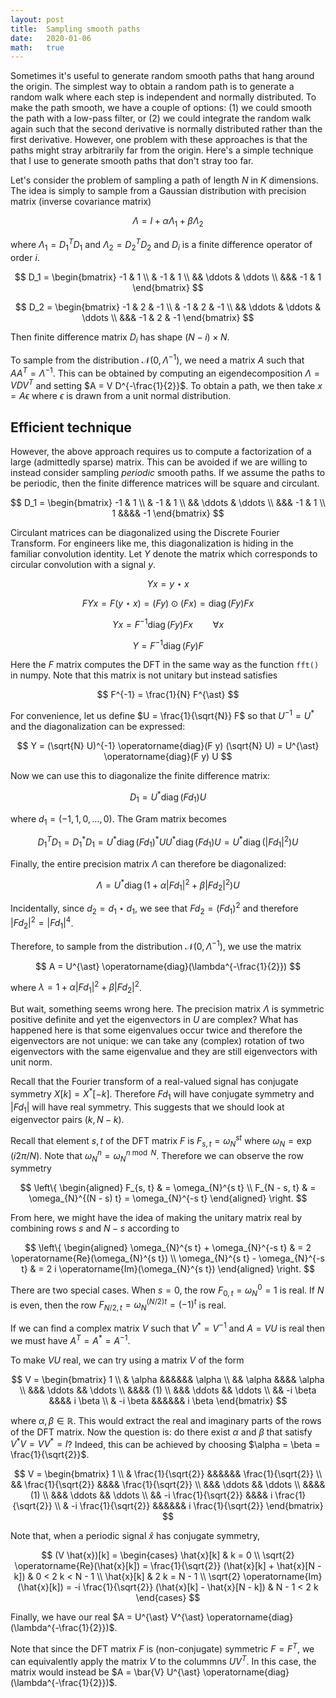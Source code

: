 ```yaml
---
layout: post
title:  Sampling smooth paths
date:   2020-01-06
math:   true
---
```


Sometimes it's useful to generate random smooth paths that hang around the origin.
The simplest way to obtain a random path is to generate a random walk where each step is independent and normally distributed.
To make the path smooth, we have a couple of options: (1) we could smooth the path with a low-pass filter, or (2) we could integrate the random walk again such that the second derivative is normally distributed rather than the first derivative.
However, one problem with these approaches is that the paths might stray arbitrarily far from the origin.
Here's a simple technique that I use to generate smooth paths that don't stray too far.

Let's consider the problem of sampling a path of length $N$ in $K$ dimensions.
The idea is simply to sample from a Gaussian distribution with precision matrix (inverse covariance matrix)

$$ \Lambda = I + \alpha \Lambda_{1} + \beta \Lambda_{2} $$

where $\Lambda_1 = D_1^T D_1$ and $\Lambda_2 = D_2^T D_2$ and $D_{i}$ is a finite difference operator of order $i$.

$$ D_1 = \begin{bmatrix} -1 & 1 \\ & -1 & 1 \\ && \ddots & \ddots \\ &&& -1 & 1 \end{bmatrix} $$

$$ D_2 = \begin{bmatrix} -1 & 2 & -1 \\ & -1 & 2 & -1 \\ && \ddots & \ddots & \ddots \\ &&& -1 & 2 & -1 \end{bmatrix} $$

Then finite difference matrix $D_i$ has shape $(N - i) \times N$.

To sample from the distribution $\mathcal{N}(0, \Lambda^{-1})$, we need a matrix $A$ such that $A A^{T} = \Lambda^{-1}$.
This can be obtained by computing an eigendecomposition $\Lambda = V D V^T$ and setting $A = V D^{-\frac{1}{2}}$.
To obtain a path, we then take $x = A \epsilon$ where $\epsilon$ is drawn from a unit normal distribution.

## Efficient technique

However, the above approach requires us to compute a factorization of a large (admittedly sparse) matrix.
This can be avoided if we are willing to instead consider sampling _periodic_ smooth paths.
If we assume the paths to be periodic, then the finite difference matrices will be square and circulant.

$$ D_1 = \begin{bmatrix} -1 & 1 \\ & -1 & 1 \\ && \ddots & \ddots \\ &&& -1 & 1 \\ 1 &&&& -1 \end{bmatrix} $$

Circulant matrices can be diagonalized using the Discrete Fourier Transform.
For engineers like me, this diagonalization is hiding in the familiar convolution identity.
Let $Y$ denote the matrix which corresponds to circular convolution with a signal $y$.

$$ Y x = y \star x $$

$$ F Y x = F (y \star x) = (F y) \odot (F x) = \operatorname{diag}(F y) F x $$

$$ Y x = F^{-1} \operatorname{diag}(F y) F x \qquad \forall x $$

$$ Y = F^{-1} \operatorname{diag}(F y) F $$

Here the $F$ matrix computes the DFT in the same way as the function `fft()` in numpy.
Note that this matrix is not unitary but instead satisfies

$$ F^{-1} = \frac{1}{N} F^{\ast} $$

For convenience, let us define $U = \frac{1}{\sqrt{N}} F$ so that $U^{-1} = U^{\ast}$ and the diagonalization can be expressed:

$$ Y = (\sqrt{N} U)^{-1} \operatorname{diag}(F y) (\sqrt{N} U) = U^{\ast} \operatorname{diag}(F y) U $$

Now we can use this to diagonalize the finite difference matrix:

$$ D_{1} = U^{\ast} \operatorname{diag}(F d_{1}) U $$

where $d_{1} = (-1, 1, 0, \dots, 0)$. The Gram matrix becomes

$$ D_{1}^{T} D_{1} = D_{1}^{\ast} D_{1} = U^{\ast} \operatorname{diag}(F d_{1})^{\ast} U U^{\ast} \operatorname{diag}(F d_{1}) U = U^{\ast} \operatorname{diag}(\lvert F d_{1} \rvert^{2}) U $$

Finally, the entire precision matrix $\Lambda$ can therefore be diagonalized:

$$ \Lambda = U^{\ast} \operatorname{diag}(1 + \alpha \lvert F d_{1} \rvert^{2} + \beta \lvert F d_{2} \rvert^{2}) U $$

Incidentally, since $d_2 = d_1 \star d_1$, we see that $F d_{2} = (F d_{1})^2$ and therefore $\lvert F d_{2} \rvert^2 = \lvert F d_{1} \rvert^4$.

Therefore, to sample from the distribution $\mathcal{N}(0, \Lambda^{-1})$, we use the matrix

$$ A = U^{\ast} \operatorname{diag}(\lambda^{-\frac{1}{2}}) $$

where $\lambda = 1 + \alpha \lvert F d_{1} \rvert^{2} + \beta \lvert F d_{2} \rvert^{2}$.

But wait, something seems wrong here.
The precision matrix $\Lambda$ is symmetric positive definite and yet the eigenvectors in $U$ are complex?
What has happened here is that some eigenvalues occur twice and therefore the eigenvectors are not unique: we can take any (complex) rotation of two eigenvectors with the same eigenvalue and they are still eigenvectors with unit norm.

Recall that the Fourier transform of a real-valued signal has conjugate symmetry $X[k] = X^{\ast}[-k]$.
Therefore $F d_{1}$ will have conjugate symmetry and $\lvert F d_{1} \rvert$ will have real symmetry.
This suggests that we should look at eigenvector pairs $(k, N - k)$.

Recall that element $s, t$ of the DFT matrix $F$ is $F_{s, t} = \omega_{N}^{s t}$ where $\omega_{N} = \exp(i 2 \pi / N)$.
Note that $\omega_{N}^{n} = \omega_{N}^{n \bmod N}$.
Therefore we can observe the row symmetry

$$ \left\{ \begin{aligned}
F_{s, t} & = \omega_{N}^{s t} \\
F_{N - s, t} & = \omega_{N}^{(N - s) t} = \omega_{N}^{-s t}
\end{aligned} \right. $$

From here, we might have the idea of making the unitary matrix real by combining rows $s$ and $N - s$ according to

$$ \left\{ \begin{aligned}
\omega_{N}^{s t} + \omega_{N}^{-s t} & = 2 \operatorname{Re}(\omega_{N}^{s t}) \\
\omega_{N}^{s t} - \omega_{N}^{-s t} & = 2 i \operatorname{Im}(\omega_{N}^{s t})
\end{aligned} \right. $$

There are two special cases.
When $s = 0$, the row $F_{0, t} = \omega_{N}^0 = 1$ is real.
If $N$ is even, then the row $F_{N / 2, t} = \omega_{N}^{(N/2) t} = (-1)^{t}$ is real.

If we can find a complex matrix $V$ such that $V^{\ast} = V^{-1}$ and $A = V U$ is real then we must have $A^{T} = A^{\ast} = A^{-1}$.

To make $V U$ real, we can try using a matrix $V$ of the form

$$ V = \begin{bmatrix}
1 \\
& \alpha &&&&&& \alpha \\
&& \alpha &&&& \alpha \\
&&& \ddots && \ddots \\
&&&& (1) \\
&&& \ddots && \ddots \\
&& -i \beta &&&& i \beta \\
& -i \beta &&&&&& i \beta
\end{bmatrix} $$

where $\alpha, \beta \in \mathbb{R}$.
This would extract the real and imaginary parts of the rows of the DFT matrix.
Now the question is: do there exist $\alpha$ and $\beta$ that satisfy $V^{\ast} V = V V^{\ast} = I$?
Indeed, this can be achieved by choosing $\alpha = \beta = \frac{1}{\sqrt{2}}$.

$$ V = \begin{bmatrix}
1 \\
& \frac{1}{\sqrt{2}} &&&&&& \frac{1}{\sqrt{2}} \\
&& \frac{1}{\sqrt{2}} &&&& \frac{1}{\sqrt{2}} \\
&&& \ddots && \ddots \\
&&&& (1) \\
&&& \ddots && \ddots \\
&& -i \frac{1}{\sqrt{2}} &&&& i \frac{1}{\sqrt{2}} \\
& -i \frac{1}{\sqrt{2}} &&&&&& i \frac{1}{\sqrt{2}}
\end{bmatrix} $$

Note that, when a periodic signal $\hat{x}$ has conjugate symmetry,

$$ (V \hat{x})[k] = \begin{cases}
\hat{x}[k] & k = 0 \\
\sqrt{2} \operatorname{Re}(\hat{x}[k]) = \frac{1}{\sqrt{2}} (\hat{x}[k] + \hat{x}[N - k]) & 0 < 2 k < N - 1 \\
\hat{x}[k] & 2 k = N - 1 \\
\sqrt{2} \operatorname{Im}(\hat{x}[k]) = -i \frac{1}{\sqrt{2}} (\hat{x}[k] - \hat{x}[N - k]) & N - 1 < 2 k
\end{cases} $$

Finally, we have our real $A = U^{\ast} V^{\ast} \operatorname{diag}(\lambda^{-\frac{1}{2}})$.

Note that since the DFT matrix $F$ is (non-conjugate) symmetric $F = F^{T}$, we can equivalently apply the matrix $V$ to the colummns $U V^{T}$.
In this case, the matrix would instead be $A = \bar{V} U^{\ast} \operatorname{diag}(\lambda^{-\frac{1}{2}})$.
